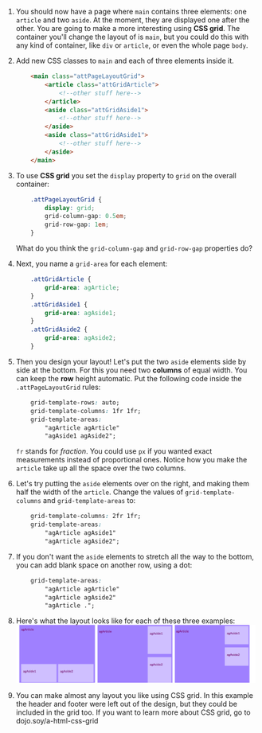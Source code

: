 1. You should now have a page where `main` contains three elements: one `article` and two `aside`. At the moment, they are displayed one after the other. You are going to make a more interesting using **CSS grid**. The container you'll change the layout of is `main`, but you could do this with any kind of container, like `div` or `article`, or even the whole page `body`.

2.  Add new CSS classes to `main` and each of three elements inside it.
    ```html
        <main class="attPageLayoutGrid">
            <article class="attGridArticle">
                <!--other stuff here-->
            </article>
            <aside class="attGridAside1">
                <!--other stuff here-->
            </aside>
            <aside class="attGridAside1">
                <!--other stuff here-->
            </aside>
        </main>
    ```

3. To use **CSS grid** you set the `display` property to `grid` on the overall container:
    ```css
        .attPageLayoutGrid {
            display: grid;
            grid-column-gap: 0.5em;
            grid-row-gap: 1em;
        }
    ```
    What do you think the `grid-column-gap` and `grid-row-gap` properties do?
4. Next, you name a `grid-area` for each element: 
    ```css
        .attGridArticle {
            grid-area: agArticle;
        }
        .attGridAside1 {
            grid-area: agAside1;
        }
        .attGridAside2 {
            grid-area: agAside2;
        }
    ```
5. Then you design your layout! Let's put the two `aside` elements side by side at the bottom. For this you need two **columns** of equal width. You can keep the **row** height automatic. Put the following code inside the `.attPageLayoutGrid` rules:
    ```css
        grid-template-rows: auto;
        grid-template-columns: 1fr 1fr;
        grid-template-areas: 
            "agArticle agArticle"
            "agAside1 agAside2";
    ```
    `fr` stands for _fraction_. You could use `px` if you wanted exact measurements instead of proportional ones. Notice how you make the `article` take up all the space over the two columns.

6. Let's try putting the `aside` elements over on the right, and making them half the width of the `article`. Change the values of `grid-template-columns` and `grid-template-areas` to:
    ```css
        grid-template-columns: 2fr 1fr;
        grid-template-areas: 
            "agArticle agAside1"
            "agArticle agAside2";
    ```

7. If you don't want the `aside` elements to stretch all the way to the bottom, you can add blank space on another row, using a dot: 
    ```css
        grid-template-areas: 
            "agArticle agArticle"
            "agArticle agAside2"
            "agArticle .";
    ```
8. Here's what the layout looks like for each of these three examples: ![](assets/GridLayouts_390_1200.png)

9. You can make almost any layout you like using CSS grid. In this example the header and footer were left out of the design, but they could be included in the grid too. If you want to learn more about CSS grid, go to dojo.soy/a-html-css-grid 
